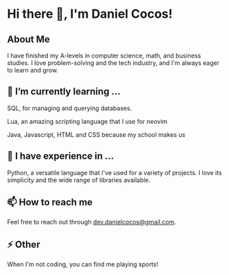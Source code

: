 # Hi there 👋, I'm Daniel Cocos!

## About Me
I have finished my A-levels in computer science, math, and business studies. I love problem-solving and the tech industry, and I'm always eager to learn and grow.

## 🌱 I’m currently learning ...
SQL, for managing and querying databases.

Lua, an amazing scripting language that I use for neovim

Java, Javascript, HTML and CSS because my school makes us


## 🔭 I have experience in ...
Python, a versatile language that I've used for a variety of projects. I love its simplicity and the wide range of libraries available.

## 📫 How to reach me
Feel free to reach out through dev.danielcocos@gmail.com.

## ⚡ Other
When I'm not coding, you can find me playing sports!

